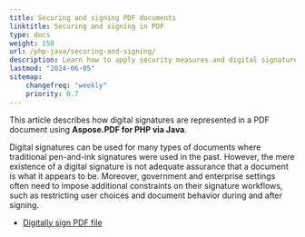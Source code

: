 ```yaml
---
title: Securing and signing PDF documents
linktitle: Securing and signing in PDF
type: docs
weight: 150
url: /php-java/securing-and-signing/
description: Learn how to apply security measures and digital signatures to PDF documents in PHP/Java with Aspose.PDF.
lastmod: "2024-06-05"
sitemap:
    changefreq: "weekly"
    priority: 0.7
---
```


This article describes how digital signatures are represented in a PDF document using **Aspose.PDF for PHP via Java**.

Digital signatures can be used for many types of documents where traditional pen-and-ink signatures
were used in the past. However, the mere existence of a digital signature is not adequate assurance that
a document is what it appears to be. Moreover, government and enterprise settings often need to
impose additional constraints on their signature workflows, such as restricting user choices and
document behavior during and after signing.

- [Digitally sign PDF file](/pdf/php-java/digitally-sign-pdf-file/)

